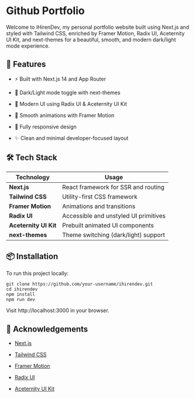 # Github Portfolio
Welcome to iHirenDev, my personal portfolio website built using Next.js and styled with Tailwind CSS, enriched by Framer Motion, Radix UI, Aceternity UI Kit, and next-themes for a beautiful, smooth, and modern dark/light mode experience.

## 🚀 Features  
- ⚡ Built with Next.js 14 and App Router

- 🎨 Dark/Light mode toggle with next-themes

- 🧩 Modern UI using Radix UI & Aceternity UI Kit

- 💫 Smooth animations with Framer Motion

- 📱 Fully responsive design

- ✨ Clean and minimal developer-focused layout



## 🛠️ Tech Stack

| Technology            | Usage                                 |
| --------------------- | ------------------------------------- |
| **Next.js**           | React framework for SSR and routing   |
| **Tailwind CSS**      | Utility-first CSS framework           |
| **Framer Motion**     | Animations and transitions            |
| **Radix UI**          | Accessible and unstyled UI primitives |
| **Aceternity UI Kit** | Prebuilt animated UI components       |
| **next-themes**       | Theme switching (dark/light) support  |


## 📦 Installation

To run this project locally:

    
    git clone https://github.com/your-username/ihirendev.git
    cd ihirendev
    npm install
    npm run dev

Visit http://localhost:3000 in your browser.

## 🙏 Acknowledgements

- [Next.js](https://nextjs.org/)

- [Tailwind CSS](https://tailwindcss.com/)

- [Framer Motion](https://www.framer.com/motion/)

- [Radix UI](https://www.radix-ui.com/)

- [Aceternity UI Kit](https://ui.aceternity.com/)

    
